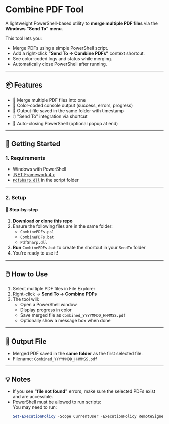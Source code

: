 # Combine PDF Tool

A lightweight PowerShell-based utility to **merge multiple PDF files** via the **Windows "Send To" menu**.

This tool lets you:
- Merge PDFs using a simple PowerShell script.
- Add a right-click **"Send To → Combine PDFs"** context shortcut.
- See color-coded logs and status while merging.
- Automatically close PowerShell after running.

---

## 📦 Features

- 🧩 Merge multiple PDF files into one
- 🎨 Color-coded console output (success, errors, progress)
- 📁 Output file saved in the same folder with timestamp
- 🖱️ "Send To" integration via shortcut
- 🧼 Auto-closing PowerShell (optional popup at end)

---

## 🚀 Getting Started

### 1. Requirements

- Windows with PowerShell
- [.NET Framework 4.x](https://dotnet.microsoft.com/en-us/download/dotnet-framework)
- [`PdfSharp.dll`](https://github.com/empira/PDFsharp) in the script folder

---

### 2. Setup

#### 🔧 Step-by-step

1. **Download or clone this repo**
2. Ensure the following files are in the same folder:
    - `CombinePDFs.ps1`
    - `CombinePDFs.bat`
    - `PdfSharp.dll`
3. **Run** `CombinePDFs.bat` to create the shortcut in your `SendTo` folder
4. You're ready to use it!

---

## 🖱️ How to Use

1. Select multiple PDF files in File Explorer
2. Right-click → **Send To → Combine PDFs**
3. The tool will:
    - Open a PowerShell window
    - Display progress in color
    - Save merged file as `Combined_YYYYMMDD_HHMMSS.pdf`
    - Optionally show a message box when done

---

## 📄 Output File

- Merged PDF saved in the **same folder** as the first selected file.
- Filename: `Combined_YYYYMMDD_HHMMSS.pdf`

---

## 💡 Notes

- If you see **"file not found"** errors, make sure the selected PDFs exist and are accessible.
- PowerShell must be allowed to run scripts:  
  You may need to run:  
  ```powershell
  Set-ExecutionPolicy -Scope CurrentUser -ExecutionPolicy RemoteSigned
